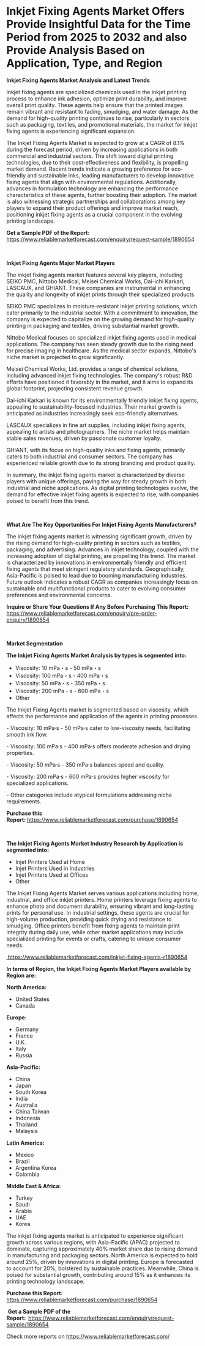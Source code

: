 <p><h1>Inkjet Fixing Agents Market Offers Provide Insightful Data for the Time Period from 2025 to 2032 and also Provide Analysis Based on Application, Type, and Region</h1></p><p><strong>Inkjet Fixing Agents Market Analysis and Latest Trends</strong></p>
<p><p>Inkjet fixing agents are specialized chemicals used in the inkjet printing process to enhance ink adhesion, optimize print durability, and improve overall print quality. These agents help ensure that the printed images remain vibrant and resistant to fading, smudging, and water damage. As the demand for high-quality printing continues to rise, particularly in sectors such as packaging, textiles, and promotional materials, the market for inkjet fixing agents is experiencing significant expansion.</p><p>The Inkjet Fixing Agents Market is expected to grow at a CAGR of 8.1% during the forecast period, driven by increasing applications in both commercial and industrial sectors. The shift toward digital printing technologies, due to their cost-effectiveness and flexibility, is propelling market demand. Recent trends indicate a growing preference for eco-friendly and sustainable inks, leading manufacturers to develop innovative fixing agents that align with environmental regulations. Additionally, advances in formulation technology are enhancing the performance characteristics of these agents, further boosting their adoption. The market is also witnessing strategic partnerships and collaborations among key players to expand their product offerings and improve market reach, positioning inkjet fixing agents as a crucial component in the evolving printing landscape.</p></p>
<p><strong>Get a Sample PDF of the Report:&nbsp;</strong> <a href="https://www.reliablemarketforecast.com/enquiry/request-sample/1890654?utm_campaign=2316&utm_medium=2&utm_source=Github&utm_content=ia&utm_term=03042025&utm_id=inkjet-fixing-agents">https://www.reliablemarketforecast.com/enquiry/request-sample/1890654</a></p>
<p>&nbsp;</p>
<p><strong>Inkjet Fixing Agents Major Market Players</strong></p>
<p><p>The inkjet fixing agents market features several key players, including SEIKO PMC, Nittobo Medical, Meisei Chemical Works, Dai-ichi Karkari, LASCAUX, and GHIANT. These companies are instrumental in enhancing the quality and longevity of inkjet prints through their specialized products.</p><p>SEIKO PMC specializes in moisture-resistant inkjet printing solutions, which cater primarily to the industrial sector. With a commitment to innovation, the company is expected to capitalize on the growing demand for high-quality printing in packaging and textiles, driving substantial market growth.</p><p>Nittobo Medical focuses on specialized inkjet fixing agents used in medical applications. The company has seen steady growth due to the rising need for precise imaging in healthcare. As the medical sector expands, Nittobo's niche market is projected to grow significantly.</p><p>Meisei Chemical Works, Ltd. provides a range of chemical solutions, including advanced inkjet fixing technologies. The company's robust R&D efforts have positioned it favorably in the market, and it aims to expand its global footprint, projecting consistent revenue growth.</p><p>Dai-ichi Karkari is known for its environmentally friendly inkjet fixing agents, appealing to sustainability-focused industries. Their market growth is anticipated as industries increasingly seek eco-friendly alternatives.</p><p>LASCAUX specializes in fine art supplies, including inkjet fixing agents, appealing to artists and photographers. The niche market helps maintain stable sales revenues, driven by passionate customer loyalty.</p><p>GHIANT, with its focus on high-quality inks and fixing agents, primarily caters to both industrial and consumer sectors. The company has experienced reliable growth due to its strong branding and product quality.</p><p>In summary, the inkjet fixing agents market is characterized by diverse players with unique offerings, paving the way for steady growth in both industrial and niche applications. As digital printing technologies evolve, the demand for effective inkjet fixing agents is expected to rise, with companies poised to benefit from this trend.</p></p>
<p>&nbsp;</p>
<p><strong>What Are The Key Opportunities For Inkjet Fixing Agents Manufacturers?</strong></p>
<p><p>The inkjet fixing agents market is witnessing significant growth, driven by the rising demand for high-quality printing in sectors such as textiles, packaging, and advertising. Advances in inkjet technology, coupled with the increasing adoption of digital printing, are propelling this trend. The market is characterized by innovations in environmentally friendly and efficient fixing agents that meet stringent regulatory standards. Geographically, Asia-Pacific is poised to lead due to booming manufacturing industries. Future outlook indicates a robust CAGR as companies increasingly focus on sustainable and multifunctional products to cater to evolving consumer preferences and environmental concerns.</p></p>
<p><strong>Inquire or Share Your Questions If Any Before Purchasing This Report:</strong> <a href="https://www.reliablemarketforecast.com/enquiry/pre-order-enquiry/1890654?utm_campaign=2316&utm_medium=2&utm_source=Github&utm_content=ia&utm_term=03042025&utm_id=inkjet-fixing-agents">https://www.reliablemarketforecast.com/enquiry/pre-order-enquiry/1890654</a></p>
<p>&nbsp;</p>
<p><strong>Market Segmentation</strong></p>
<p><strong>The Inkjet Fixing Agents Market Analysis by types is segmented into:</strong></p>
<p><ul><li>Viscosity: 10 mPa・s - 50 mPa・s</li><li>Viscosity: 100 mPa・s - 400 mPa・s</li><li>Viscosity: 50 mPa・s - 350 mPa・s</li><li>Viscosity: 200 mPa・s - 600 mPa・s</li><li>Other</li></ul></p>
<p><p>The Inkjet Fixing Agents market is segmented based on viscosity, which affects the performance and application of the agents in printing processes. </p><p>- Viscosity: 10 mPa·s - 50 mPa·s cater to low-viscosity needs, facilitating smooth ink flow.</p><p>- Viscosity: 100 mPa·s - 400 mPa·s offers moderate adhesion and drying properties.</p><p>- Viscosity: 50 mPa·s - 350 mPa·s balances speed and quality.</p><p>- Viscosity: 200 mPa·s - 600 mPa·s provides higher viscosity for specialized applications.</p><p>- Other categories include atypical formulations addressing niche requirements.</p></p>
<p><strong>Purchase this Report:&nbsp;</strong><a href="https://www.reliablemarketforecast.com/purchase/1890654?utm_campaign=2316&utm_medium=2&utm_source=Github&utm_content=ia&utm_term=03042025&utm_id=inkjet-fixing-agents">https://www.reliablemarketforecast.com/purchase/1890654</a></p>
<p>&nbsp;</p>
<p><strong>The Inkjet Fixing Agents Market Industry Research by Application is segmented into:</strong></p>
<p><ul><li>Injet Printers Used at Home</li><li>Injet Printers Used in Industries</li><li>Injet Printers Used at Offices</li><li>Other</li></ul></p>
<p><p>The Inkjet Fixing Agents Market serves various applications including home, industrial, and office inkjet printers. Home printers leverage fixing agents to enhance photo and document durability, ensuring vibrant and long-lasting prints for personal use. In industrial settings, these agents are crucial for high-volume production, providing quick drying and resistance to smudging. Office printers benefit from fixing agents to maintain print integrity during daily use, while other market applications may include specialized printing for events or crafts, catering to unique consumer needs.</p></p>
<p><a href="https://www.reliablemarketforecast.com/inkjet-fixing-agents-r1890654?utm_campaign=2316&utm_medium=2&utm_source=Github&utm_content=ia&utm_term=03042025&utm_id=inkjet-fixing-agents">&nbsp;https://www.reliablemarketforecast.com/inkjet-fixing-agents-r1890654</a></p>
<p><strong>In terms of Region, the Inkjet Fixing Agents Market Players available by Region are:</strong></p>
<p>
    <p> <strong> North America: </strong>
        <ul>
            <li>United States</li>
            <li>Canada</li>
        </ul>
        </p> 
    <p> <strong> Europe: </strong>
        <ul>
            <li>Germany</li>
            <li>France</li>
            <li>U.K.</li>
            <li>Italy</li>
            <li>Russia</li>
        </ul>
        </p> 
    <p> <strong> Asia-Pacific: </strong>
        <ul>
            <li>China</li>
            <li>Japan</li>
            <li>South Korea</li>
            <li>India</li>
            <li>Australia</li>
            <li>China Taiwan</li>
            <li>Indonesia</li>
            <li>Thailand</li>
            <li>Malaysia</li>
        </ul>
        </p> 
    <p> <strong> Latin America: </strong>
        <ul>
            <li>Mexico</li>
            <li>Brazil</li>
            <li>Argentina Korea</li>
            <li>Colombia</li>
        </ul>
        </p> 
    <p> <strong> Middle East & Africa: </strong>
        <ul>
            <li>Turkey</li>
            <li>Saudi</li>
            <li>Arabia</li>
            <li>UAE</li>
            <li>Korea</li>
        </ul>
    </p>
    </p>
<p><p>The inkjet fixing agents market is anticipated to experience significant growth across various regions, with Asia-Pacific (APAC) projected to dominate, capturing approximately 40% market share due to rising demand in manufacturing and packaging sectors. North America is expected to hold around 25%, driven by innovations in digital printing. Europe is forecasted to account for 20%, bolstered by sustainable practices. Meanwhile, China is poised for substantial growth, contributing around 15% as it enhances its printing technology landscape.</p></p>
<p><strong>Purchase this Report: </strong><a href="https://www.reliablemarketforecast.com/purchase/1890654?utm_campaign=2316&utm_medium=2&utm_source=Github&utm_content=ia&utm_term=03042025&utm_id=inkjet-fixing-agents">https://www.reliablemarketforecast.com/purchase/1890654</a></p>
<p>&nbsp;<strong>Get a Sample PDF of the Report:&nbsp;&nbsp;</strong><a href="https://www.reliablemarketforecast.com/enquiry/request-sample/1890654?utm_campaign=2316&utm_medium=2&utm_source=Github&utm_content=ia&utm_term=03042025&utm_id=inkjet-fixing-agents">https://www.reliablemarketforecast.com/enquiry/request-sample/1890654</a></p>
<p><strong></strong></p>
<p>Check more reports on <a href="https://www.reliablemarketforecast.com/?utm_campaign=2316&utm_medium=2&utm_source=Github&utm_content=ia&utm_term=03042025&utm_id=inkjet-fixing-agents">https://www.reliablemarketforecast.com/</a></p>